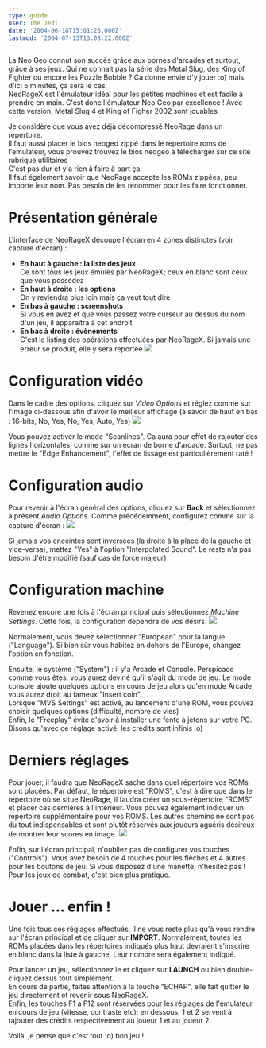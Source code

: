 ```yaml
---
type: guide
user: The Jedi
date: '2004-06-18T15:01:26.000Z'
lastmod: '2004-07-13T13:08:22.000Z'
---
```


La Neo Geo connut son succès grâce aux bornes d'arcades et 
surtout, grâce à ses jeux. Qui ne connait pas la série des Metal Slug, des King 
of Fighter ou encore les Puzzle Bobble ? Ca donne envie d'y jouer :o) mais d'ici 
5 minutes, ça sera le cas.   
NeoRageX est l'émulateur idéal pour les petites machines et est facile à prendre 
en main. C'est donc l'émulateur Neo Geo par excellence ! Avec cette version, 
Metal Slug 4 et King of Figher 2002 sont jouables.

Je considère que vous avez déjà décompressé NeoRage dans un répertoire.   
Il faut aussi placer le bios neogeo zippé dans le repertoire roms de l'emulateur, 
vous prouvez trouvez le bios neogeo à télécharger sur ce site rubrique utilitaires  
C'est pas dur et y'a rien à faire à part ça.   
Il faut également savoir que NeoRage accepte les ROMs zippées, peu importe leur 
nom. Pas besoin de les renommer pour les faire fonctionner.

# Présentation générale

L'interface de NeoRageX découpe l'écran en 4 zones distinctes (voir capture d'écran) :

* **En haut à gauche : la liste des jeux**   
Ce sont tous les jeux émulés par NeoRageX; ceux en blanc sont ceux que vous 
possédez
* **En haut à droite : les options**   
On y reviendra plus loin mais ça veut tout dire
* **En bas à gauche : screenshots**   
Si vous en avez et que vous passez votre curseur au dessus du nom d'un jeu, 
il apparaîtra à cet endroit
* **En bas à droite : évènements**   
C'est le listing des opérations effectuées par NeoRageX. Si jamais une erreur 
se produit, elle y sera reportée
![](/emulators/neoragex/configure/neorageX_main.gif)

# Configuration vidéo

Dans le cadre des options, cliquez sur _Video Options_
et réglez comme sur l'image ci-dessous afin d'avoir le meilleur affichage (à 
savoir de haut en bas : 16-bits, No, Yes, No, Yes, Auto, Yes)
![](/emulators/neoragex/configure/neorageX_video.gif)

Vous pouvez activer le mode "Scanlines". Ca aura pour effet de rajouter des 
lignes horizontales, comme sur un écran de borne d'arcade. Surtout, ne pas mettre 
le "Edge Enhancement", l'effet de lissage est particulièrement raté !

# Configuration audio

Pour revenir à l'écran général des options, cliquez sur **Back**
et sélectionnez à présent _Audio Options_. Comme précédemment, configurez 
comme sur la capture d'écran :
![](/emulators/neoragex/configure/neorageX_audio.gif)

Si jamais vos enceintes sont inversées (la droite à la place de la gauche et 
vice-versa), mettez "Yes" à l'option "Interpolated Sound". Le reste n'a pas 
besoin d'être modifié (sauf cas de force majeur)

# Configuration machine

Revenez encore une fois à l'écran principal puis sélectionnez _Machine Settings_. Cette fois, la configuration dépendra de vos désirs.
![](/emulators/neoragex/configure/neorageX_machine.gif)

Normalement, vous devez sélectionner "European" pour la langue ("Language"). 
Si bien sûr vous habitez en dehors de l'Europe, changez l'option en fonction.
  

Ensuite, le système ("System") : il y'a Arcade et Console. Perspicace comme 
vous êtes, vous aurez deviné qu'il s'agit du mode de jeu. Le mode console ajoute 
quelques options en cours de jeu alors qu'en mode Arcade, vous aurez droit au 
fameux "Insert coin".   
Lorsque "MVS Settings" est activé, au lancement d'une ROM, vous pouvez choisir 
quelques options (difficulté, nombre de vies)   
Enfin, le "Freeplay" évite d'avoir à installer une fente à jetons sur votre 
PC. Disons qu'avec ce réglage activé, les crédits sont infinis ;o)

# Derniers réglages

Pour jouer, il faudra que NeoRageX sache dans quel répertoire 
vos ROMs sont placées. Par défaut, le répertoire est "ROMS", c'est à dire que 
dans le répertoire où se situe NeoRage, il faudra créer un sous-répertoire "ROMS" 
et placer ces dernières à l'intérieur. Vous pouvez également indiquer un répertoire 
supplémentaire pour vos ROMS. Les autres chemins ne sont pas du tout indispensables 
et sont plutôt réservés aux joueurs aguéris désireux de montrer leur scores 
en image.
![](/emulators/neoragex/configure/neorageX_directories.gif)

Enfin, sur l'écran principal, n'oubliez pas de configurer vos touches ("Controls"). 
Vous avez besoin de 4 touches pour les flèches et 4 autres pour les boutons 
de jeu. Si vous disposez d'une manette, n'hésitez pas ! Pour les jeux de combat, 
c'est bien plus pratique.

# Jouer ... enfin !

Une fois tous ces réglages effectués, il ne vous reste plus 
qu'à vous rendre sur l'écran principal et de cliquer sur **IMPORT**. Normalement, 
toutes les ROMs placées dans les répertoires indiqués plus haut devraient s'inscrire 
en blanc dans la liste à gauche. Leur nombre sera également indiqué.
  

Pour lancer un jeu, sélectionnez le et cliquez sur **LAUNCH** ou bien double-cliquez 
dessus tout simplement.   
En cours de partie, faites attention à la touche "ECHAP", elle fait quitter 
le jeu directement et revenir sous NeoRageX.   
Enfin, les touches F1 à F12 sont réservées pour les réglages de l'émulateur 
en cours de jeu (vitesse, contraste etc); en dessous, 1 et 2 servent à rajouter 
des crédits respectivement au joueur 1 et au joueur 2\.
  

Voilà, je pense que c'est tout :o) bon jeu !